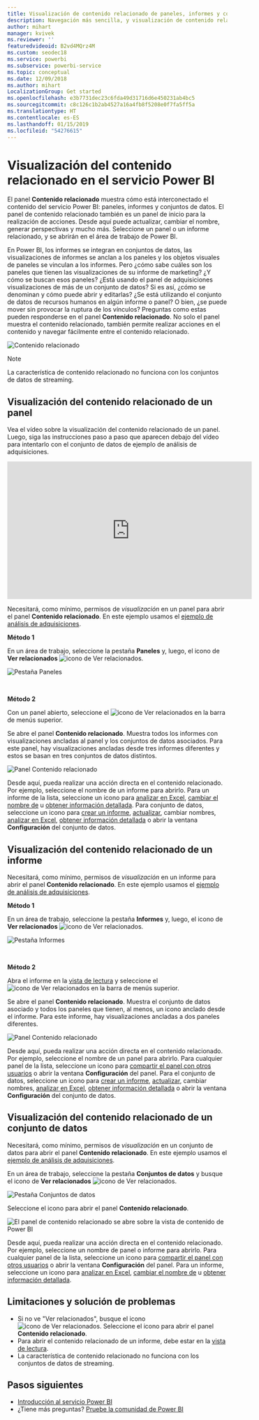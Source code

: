 ```yaml
---
title: Visualización de contenido relacionado de paneles, informes y conjuntos de datos
description: Navegación más sencilla, y visualización de contenido relacionado en los paneles, informes y conjuntos de datos
author: mihart
manager: kvivek
ms.reviewer: ''
featuredvideoid: B2vd4MQrz4M
ms.custom: seodec18
ms.service: powerbi
ms.subservice: powerbi-service
ms.topic: conceptual
ms.date: 12/09/2018
ms.author: mihart
LocalizationGroup: Get started
ms.openlocfilehash: e3b7731dec23c6fda49d31716d6e450231ab4bc5
ms.sourcegitcommit: c8c126c1b2ab4527a16a4fb8f5208e0f7fa5ff5a
ms.translationtype: HT
ms.contentlocale: es-ES
ms.lasthandoff: 01/15/2019
ms.locfileid: "54276615"
---
```

# <a name="view-related-content-in-power-bi-service"></a>Visualización del contenido relacionado en el servicio Power BI
El panel **Contenido relacionado** muestra cómo está interconectado el contenido del servicio Power BI: paneles, informes y conjuntos de datos. El panel de contenido relacionado también es un panel de inicio para la realización de acciones. Desde aquí puede actualizar, cambiar el nombre, generar perspectivas y mucho más. Seleccione un panel o un informe relacionado, y se abrirán en el área de trabajo de Power BI.   

En Power BI, los informes se integran en conjuntos de datos, las visualizaciones de informes se anclan a los paneles y los objetos visuales de paneles se vinculan a los informes. Pero ¿cómo sabe cuáles son los paneles que tienen las visualizaciones de su informe de marketing? ¿Y cómo se buscan esos paneles? ¿Está usando el panel de adquisiciones visualizaciones de más de un conjunto de datos? Si es así, ¿cómo se denominan y cómo puede abrir y editarlas? ¿Se está utilizando el conjunto de datos de recursos humanos en algún informe o panel? O bien, ¿se puede mover sin provocar la ruptura de los vínculos? Preguntas como estas pueden responderse en el panel **Contenido relacionado**.  No solo el panel muestra el contenido relacionado, también permite realizar acciones en el contenido y navegar fácilmente entre el contenido relacionado.

![Contenido relacionado](./media/end-user-related/power-bi-view-related-dashboard-new.png)

> [!NOTE]
> La característica de contenido relacionado no funciona con los conjuntos de datos de streaming.
> 
> 

## <a name="view-related-content-for-a-dashboard"></a>Visualización del contenido relacionado de un panel
Vea el vídeo sobre la visualización del contenido relacionado de un panel. Luego, siga las instrucciones paso a paso que aparecen debajo del vídeo para intentarlo con el conjunto de datos de ejemplo de análisis de adquisiciones.

<iframe width="560" height="315" src="https://www.youtube.com/embed/B2vd4MQrz4M#t=3m05s" frameborder="0" allowfullscreen></iframe>


Necesitará, como mínimo, permisos de *visualización* en un panel para abrir el panel **Contenido relacionado**. En este ejemplo usamos el [ejemplo de análisis de adquisiciones](../sample-procurement.md).

**Método 1**

En un área de trabajo, seleccione la pestaña **Paneles** y, luego, el icono de **Ver relacionados** ![icono de Ver relacionados](./media/end-user-related/power-bi-view-related-icon-new.png).

![Pestaña Paneles](./media/end-user-related/power-bi-view-related-dash-newer.png)

<br>

**Método 2**

Con un panel abierto, seleccione el   ![icono de Ver relacionados](./media/end-user-related/power-bi-view-related-new.png) en la barra de menús superior.

Se abre el panel **Contenido relacionado**. Muestra todos los informes con visualizaciones ancladas al panel y los conjuntos de datos asociados. Para este panel, hay visualizaciones ancladas desde tres informes diferentes y estos se basan en tres conjuntos de datos distintos.

![Panel Contenido relacionado](./media/end-user-related/power-bi-view-related-dashboard-new.png)

Desde aquí, pueda realizar una acción directa en el contenido relacionado.  Por ejemplo, seleccione el nombre de un informe para abrirlo.  Para un informe de la lista, seleccione un icono para [analizar en Excel](../service-analyze-in-excel.md), [cambiar el nombre de](../service-rename.md) u [obtener información detallada](end-user-insights.md). Para conjunto de datos, seleccione un icono para [crear un informe](../service-report-create-new.md), [actualizar](../refresh-data.md), cambiar nombres, [analizar en Excel](../service-analyze-in-excel.md), [obtener información detallada](end-user-insights.md) o abrir la ventana **Configuración** del conjunto de datos.  

## <a name="view-related-content-for-a-report"></a>Visualización del contenido relacionado de un informe
Necesitará, como mínimo, permisos de *visualización* en un informe para abrir el panel **Contenido relacionado**. En este ejemplo usamos el [ejemplo de análisis de adquisiciones](../sample-procurement.md).

**Método 1**

En un área de trabajo, seleccione la pestaña **Informes** y, luego, el icono de **Ver relacionados** ![icono de Ver relacionados](./media/end-user-related/power-bi-view-related-icon-new.png).

![Pestaña Informes](./media/end-user-related/power-bi-view-related-report-newer.png)

<br>

**Método 2**

Abra el informe en la [vista de lectura](end-user-reading-view.md) y seleccione el ![icono de Ver relacionados](./media/end-user-related/power-bi-view-related-new.png) en la barra de menús superior.

Se abre el panel **Contenido relacionado**. Muestra el conjunto de datos asociado y todos los paneles que tienen, al menos, un icono anclado desde el informe. Para este informe, hay visualizaciones ancladas a dos paneles diferentes.

![Panel Contenido relacionado](./media/end-user-related/power-bi-view-related-report.png)

Desde aquí, pueda realizar una acción directa en el contenido relacionado.  Por ejemplo, seleccione el nombre de un panel para abrirlo.  Para cualquier panel de la lista, seleccione un icono para [compartir el panel con otros usuarios](../service-share-dashboards.md) o abrir la ventana **Configuración** del panel. Para el conjunto de datos, seleccione un icono para [crear un informe](../service-report-create-new.md), [actualizar](../refresh-data.md), cambiar nombres, [analizar en Excel](../service-analyze-in-excel.md), [obtener información detallada](end-user-insights.md) o abrir la ventana **Configuración** del conjunto de datos.  

## <a name="view-related-content-for-a-dataset"></a>Visualización del contenido relacionado de un conjunto de datos
Necesitará, como mínimo, permisos de *visualización* en un conjunto de datos para abrir el panel **Contenido relacionado**. En este ejemplo usamos el [ejemplo de análisis de adquisiciones](../sample-procurement.md).

En un área de trabajo, seleccione la pestaña **Conjuntos de datos** y busque el icono de **Ver relacionados** ![icono de Ver relacionados](./media/end-user-related/power-bi-view-related-icon-new.png).

![Pestaña Conjuntos de datos](./media/end-user-related/power-bi-view-related-dataset-newer.png)

Seleccione el icono para abrir el panel **Contenido relacionado**.

![El panel de contenido relacionado se abre sobre la vista de contenido de Power BI](media/end-user-related/power-bi-datasets.png)

Desde aquí, pueda realizar una acción directa en el contenido relacionado. Por ejemplo, seleccione un nombre de panel o informe para abrirlo.  Para cualquier panel de la lista, seleccione un icono para [compartir el panel con otros usuarios](../service-share-dashboards.md) o abrir la ventana **Configuración** del panel. Para un informe, seleccione un icono para [analizar en Excel](../service-analyze-in-excel.md), [cambiar el nombre de](../service-rename.md) u [obtener información detallada](end-user-insights.md).  

## <a name="limitations-and-troubleshooting"></a>Limitaciones y solución de problemas
* Si no ve "Ver relacionados", busque el icono ![icono de Ver relacionados](./media/end-user-related/power-bi-view-related-icon-new.png). Seleccione el icono para abrir el panel **Contenido relacionado**.
* Para abrir el contenido relacionado de un informe, debe estar en la [vista de lectura](end-user-reading-view.md).
* La característica de contenido relacionado no funciona con los conjuntos de datos de streaming.

## <a name="next-steps"></a>Pasos siguientes
* [Introducción al servicio Power BI](../service-get-started.md)
* ¿Tiene más preguntas? [Pruebe la comunidad de Power BI](http://community.powerbi.com/)

